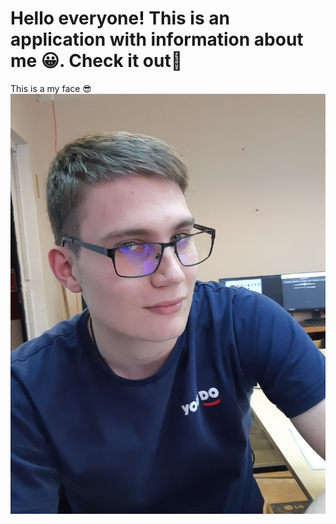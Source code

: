 # Hello everyone! This is an application with information about me 😀. Check it out🙏

This is a my face 😎
![gleb](./public/readme/author.jpg)

